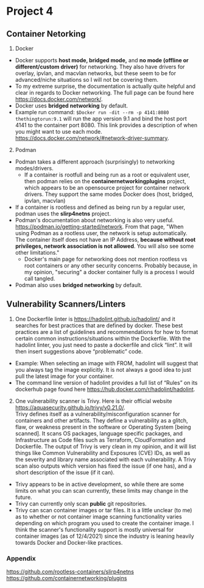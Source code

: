 # Project 4
## Container Netorking
1. Docker
- Docker supports **host mode, bridged mode,** and **no mode (offline or different/custom driver)** for networking. They also have drivers for overlay, ipvlan, and macvlan networks, but these seem to be for advanced/niche situations so I will not be covering them. 
- To my extreme surprise, the documentation is actually quite helpful and clear in regards to Docker networking. The full page can be found here https://docs.docker.com/network/.
- Docker uses **bridged networking** by default.
- Example run command: `$Docker run -dit --rm -p 4141:8080 thethingtorun:9.1` will run the app version 9.1 and bind the host port 4141 to the container port 8080. 
This link provides a description of when you might want to use each mode. https://docs.docker.com/network/#network-driver-summary.
2. Podman
- Podman takes a different approach (surprisingly) to networking modes/drivers. 
    - If a container is rootfull and being run as a root or equivalent user, then podman relies on the **containernetworkingplugins** project, which appears to be an opensource project for container network drivers. They support the same modes Docker does (host, bridged, ipvlan, macvlan)
- If a container is rootless and defined as being run by a regular user, podman uses the **slirp4netns** project. 
- Podman's documentation about networking is also very useful. https://podman.io/getting-started/network. From that page, "When using Podman as a rootless user, the network is setup automatically. The container itself does not have an IP Address, **because without root privileges, network association is not allowed**. You will also see some other limitations."
    - Docker's main page for networking does not mention rootless vs root containers or any other security concerns. Probably because, in my opinion, "securing" a docker container fully is a process I would call tangled. 
- Podman also uses **bridged networking** by default. 
## Vulnerability Scanners/Linters
1. One Dockerfile linter is https://hadolint.github.io/hadolint/ and it searches for best practices that are defined by docker. These best practices are a list of guidelines and recommendations for how to format certain common instructions/situations within the Dockerfile. With the hadolint linter, you just need to paste a dockerfile and click “lint”. It will then insert suggestions above “problematic” code. 
- Example: When selecting an image with FROM, hadolint will suggest that you always tag the image explicitly. It is not always a good idea to just pull the latest image for your container. 
- The command line version of hadolint provides a full list of “Rules” on its dockerhub page found here https://hub.docker.com/r/hadolint/hadolint. 
2. One vulnerability scanner is Trivy. Here is their official website https://aquasecurity.github.io/trivy/v0.21.0/. <br>Trivy defines itself as a vulnerability/misconfiguration scanner for containers and other artifacts. They define a vulnerability as a glitch, flaw, or weakness present in the software or Operating System [being scanned]. It scans OS packages, language specific packages, and Infrastructure as Code files such as Terraform, CloudFormation and Dockerfile. The output of Trivy is very clean in my opinion, and it will list things like Common Vulnerability and Exposures (CVE) IDs, as well as the severity and library name associated with each vulnerability. A Trivy scan also outputs which version has fixed the issue (if one has), and a short description of the issue (if it can).
- Trivy appears to be in active development, so while there are some limits on what you can scan currently, these limits may change in the future.
- Trivy can currently only scan **public** git repositories.
- Trivy can scan container images or tar files. It is a little unclear (to me) as to whether or not container image scanning functionality varies depending on which program you used to create the container image. I think the scanner's functionality support is mostly universal for container images (as of 12/4/2021) since the industry is leaning heavily towards Docker and Docker-like practices. 
### Appendix
https://github.com/rootless-containers/slirp4netns
https://github.com/containernetworking/plugins

